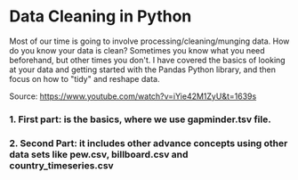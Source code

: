 # Data Cleaning in Python

Most of our time is going to involve processing/cleaning/munging data. How do you know your data is clean? Sometimes you know what you need beforehand, but other times you don't. I have covered the basics of looking at your data and getting started with the Pandas Python library, and then focus on how to "tidy" and reshape data.

Source: https://www.youtube.com/watch?v=iYie42M1ZyU&t=1639s

### **1. First part**: is the basics, where we use gapminder.tsv file.

### 2. Second Part: it includes other advance concepts using other data sets like pew.csv, billboard.csv and country_timeseries.csv

